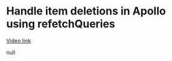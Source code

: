 # Handle item deletions in Apollo using refetchQueries

[Video link](https://www.egghead.io/lessons/egghead-handle-item-deletions-in-apollo-using-refetchqueries?pl=synchronize-client-and-server-state-in-react-using-apollo-client-a45b3b89)

null
